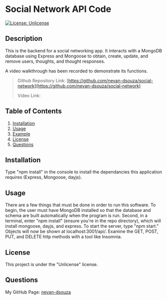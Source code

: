 # Social Network API Code

[![License: Unlicense](https://img.shields.io/badge/license-Unlicense-blue.svg)](http://unlicense.org/)

## Description

This is the backend for a social networking app. It interacts with a MongoDB database using Express and Mongoose to obtain, create, update, and remove users, thoughts, and thought responses.

A video walkthrough has been recorded to demonstrate its functions. 

> Github Repository Link: [https://github.com/nevan-dsouza/social-network](https://github.com/nevan-dsouza/social-network)
>
> Video Link: []()

## Table of Contents

1. [Installation](#installation)
2. [Usage](#usage)
3. [Example](#example)
4. [License](#license)
5. [Questions](#questions)

## Installation

Type "npm install" in the console to install the dependancies this application requires (Express, Mongoose, dayjs).

## Usage

There are a few things that must be done in order to run this software. To begin, the user must have MongoDB installed so that the database and schema are built automatically when the program is run. Second, in a terminal, enter "npm install" (ensure you're in the repo directory), which will install mongoose, dayjs, and express. To start the server, type "npm start." Objects will now be shown at localhost:3001/api/. Examine the GET, POST, PUT, and DELETE http methods with a tool like Insomnia.

## License

This project is under the "Unlicense" license.

## Questions

My GitHub Page: [nevan-dsouza](https://github.com/nevan-dsouza)